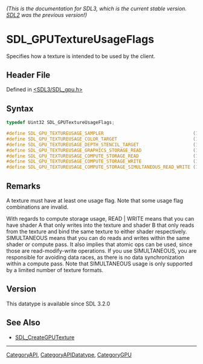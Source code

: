 ###### (This is the documentation for SDL3, which is the current stable version. [SDL2](https://wiki.libsdl.org/SDL2/) was the previous version!)
# SDL_GPUTextureUsageFlags

Specifies how a texture is intended to be used by the client.

## Header File

Defined in [<SDL3/SDL_gpu.h>](https://github.com/libsdl-org/SDL/blob/main/include/SDL3/SDL_gpu.h)

## Syntax

```c
typedef Uint32 SDL_GPUTextureUsageFlags;

#define SDL_GPU_TEXTUREUSAGE_SAMPLER                                 (1u << 0) /**< Texture supports sampling. */
#define SDL_GPU_TEXTUREUSAGE_COLOR_TARGET                            (1u << 1) /**< Texture is a color render target. */
#define SDL_GPU_TEXTUREUSAGE_DEPTH_STENCIL_TARGET                    (1u << 2) /**< Texture is a depth stencil target. */
#define SDL_GPU_TEXTUREUSAGE_GRAPHICS_STORAGE_READ                   (1u << 3) /**< Texture supports storage reads in graphics stages. */
#define SDL_GPU_TEXTUREUSAGE_COMPUTE_STORAGE_READ                    (1u << 4) /**< Texture supports storage reads in the compute stage. */
#define SDL_GPU_TEXTUREUSAGE_COMPUTE_STORAGE_WRITE                   (1u << 5) /**< Texture supports storage writes in the compute stage. */
#define SDL_GPU_TEXTUREUSAGE_COMPUTE_STORAGE_SIMULTANEOUS_READ_WRITE (1u << 6) /**< Texture supports reads and writes in the same compute shader. This is NOT equivalent to READ | WRITE. */
```

## Remarks

A texture must have at least one usage flag. Note that some usage flag
combinations are invalid.

With regards to compute storage usage, READ | WRITE means that you can have
shader A that only writes into the texture and shader B that only reads
from the texture and bind the same texture to either shader respectively.
SIMULTANEOUS means that you can do reads and writes within the same shader
or compute pass. It also implies that atomic ops can be used, since those
are read-modify-write operations. If you use SIMULTANEOUS, you are
responsible for avoiding data races, as there is no data synchronization
within a compute pass. Note that SIMULTANEOUS usage is only supported by a
limited number of texture formats.

## Version

This datatype is available since SDL 3.2.0

## See Also

- [SDL_CreateGPUTexture](SDL_CreateGPUTexture)

----
[CategoryAPI](CategoryAPI), [CategoryAPIDatatype](CategoryAPIDatatype), [CategoryGPU](CategoryGPU)

